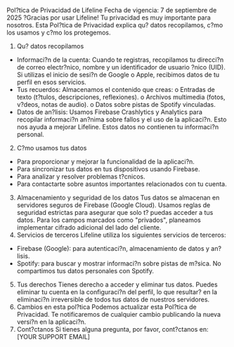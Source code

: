 Pol?tica de Privacidad de Lifeline
Fecha de vigencia: 7 de septiembre de 2025
?Gracias por usar Lifeline! Tu privacidad es muy importante para nosotros. Esta Pol?tica de Privacidad explica qu? datos recopilamos, c?mo los usamos y c?mo los protegemos.
1. Qu? datos recopilamos
* Informaci?n de la cuenta: Cuando te registras, recopilamos tu direcci?n de correo electr?nico, nombre y un identificador de usuario ?nico (UID). Si utilizas el inicio de sesi?n de Google o Apple, recibimos datos de tu perfil en esos servicios.
* Tus recuerdos: Almacenamos el contenido que creas:
o Entradas de texto (t?tulos, descripciones, reflexiones).
o Archivos multimedia (fotos, v?deos, notas de audio).
o Datos sobre pistas de Spotify vinculadas.
* Datos de an?lisis: Usamos Firebase Crashlytics y Analytics para recopilar informaci?n an?nima sobre fallos y el uso de la aplicaci?n. Esto nos ayuda a mejorar Lifeline. Estos datos no contienen tu informaci?n personal.
2. C?mo usamos tus datos
* Para proporcionar y mejorar la funcionalidad de la aplicaci?n.
* Para sincronizar tus datos en tus dispositivos usando Firebase.
* Para analizar y resolver problemas t?cnicos.
* Para contactarte sobre asuntos importantes relacionados con tu cuenta.
3. Almacenamiento y seguridad de los datos
Tus datos se almacenan en servidores seguros de Firebase (Google Cloud). Usamos reglas de seguridad estrictas para asegurar que solo t? puedas acceder a tus datos. Para los campos marcados como "privados", planeamos implementar cifrado adicional del lado del cliente.
4. Servicios de terceros
Lifeline utiliza los siguientes servicios de terceros:
* Firebase (Google): para autenticaci?n, almacenamiento de datos y an?lisis.
* Spotify: para buscar y mostrar informaci?n sobre pistas de m?sica. No compartimos tus datos personales con Spotify.
5. Tus derechos
Tienes derecho a acceder y eliminar tus datos. Puedes eliminar tu cuenta en la configuraci?n del perfil, lo que resultar? en la eliminaci?n irreversible de todos tus datos de nuestros servidores.
6. Cambios en esta pol?tica
Podemos actualizar esta Pol?tica de Privacidad. Te notificaremos de cualquier cambio publicando la nueva versi?n en la aplicaci?n.
7. Cont?ctanos
Si tienes alguna pregunta, por favor, cont?ctanos en: [YOUR SUPPORT EMAIL]

